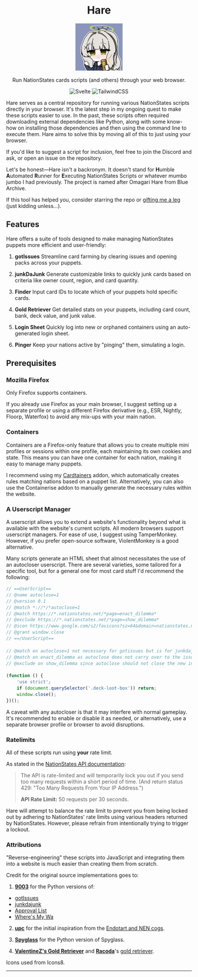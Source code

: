<div align="center">
<h1>Hare</h1>
<img src="./static/hare.jpg"/>

<p>Run NationStates cards scripts (and others) through your web browser.</p>

![Svelte](https://img.shields.io/badge/svelte-%23f1413d.svg?style=for-the-badge&logo=svelte&logoColor=white) ![TailwindCSS](https://img.shields.io/badge/tailwindcss-%2338B2AC.svg?style=for-the-badge&logo=tailwind-css&logoColor=white)

</div>

Hare serves as a central repository for running various NationStates scripts directly in your browser. It's the latest step in my ongoing quest to make these scripts easier to use. In the past, these scripts often required downloading external dependencies like Python, along with some know-how on installing those dependencies and then using the command line to execute them. Hare aims to solve this by moving all of this to just using your browser.

If you'd like to suggest a script for inclusion, feel free to join the Discord and ask, or open an issue on the repository.

Let's be honest—Hare isn't a backronym. It doesn't stand for **H**umble **A**utomated **R**unner for **E**xecuting NationStates Scripts or whatever mumbo jumbo I had previously. The project is named after Omagari Hare from Blue Archive.

If this tool has helped you, consider starring the repo or [gifting me a leg](https://www.nationstates.net/nation=kractero) (just kidding unless...).

## Features

Hare offers a suite of tools designed to make managing NationStates puppets more efficient and user-friendly:

1. **gotIssues**
   Streamline card farming by clearing issues and opening packs across your puppets.

2. **junkDaJunk**
   Generate customizable links to quickly junk cards based on criteria like owner count, region, and card quantity.

3. **Finder**
   Input card IDs to locate which of your puppets hold specific cards.

4. **Gold Retriever**
   Get detailed stats on your puppets, including card count, bank, deck value, and junk value.

5. **Login Sheet**
   Quickly log into new or orphaned containers using an auto-generated login sheet.

6. **Pinger**
   Keep your nations active by "pinging" them, simulating a login.

## Prerequisites

### Mozilla Firefox

Only Firefox supports containers.

If you already use Firefox as your main browser, I suggest setting up a separate profile or using a different Firefox derivative (e.g., ESR, Nightly, Floorp, Waterfox) to avoid any mix-ups with your main nation.

### Containers

Containers are a Firefox-only feature that allows you to create multiple mini profiles or sessions within one profile, each maintaining its own cookies and state. This means you can have one container for each nation, making it easy to manage many puppets.

I recommend using my [Cardtainers](https://addons.mozilla.org/en-US/firefox/addon/cardtainers/) addon, which automatically creates rules matching nations based on a puppet list. Alternatively, you can also use the Containerise addon to manually generate the necessary rules within the website.

### A Userscript Manager

A userscript allows you to extend a website's functionality beyond what is available with the website's current scripts. All modern browsers support userscript managers. For ease of use, I suggest using TamperMonkey. However, if you prefer open-source software, ViolentMonkey is a good alternative.

Many scripts generate an HTML sheet that almost necessitates the use of an autocloser userscript. There are several varieties, some tailored for a specific tool, but for a general one for most card stuff I'd recommend the following:

```js
// ==UserScript==
// @name autoclose=1
// @version 0.1
// @match *://*/*autoclose=1
// @match https://*.nationstates.net/*page=enact_dilemma*
// @exclude https://*.nationstates.net/*page=show_dilemma*
// @icon https://www.google.com/s2/favicons?sz=64&domain=nationstates.net//
// @grant window.close
// ==/UserScript==

// @match on autoclose=1 not necessary for gotissues but is for junkdajunk and others
// @match on enact_dilemma as autoclose does not carry over to the issue answered screen
// @exclude on show_dilemma since autoclose should not close the new intermediary screen

(function () {
	'use strict';
	if (document.querySelector('.deck-loot-box')) return;
	window.close();
})();
```

A caveat with any autocloser is that it may interfere with normal gameplay. It's recommended to enable or disable it as needed, or alternatively, use a separate browser profile or browser to avoid disruptions.

### Ratelimits

All of these scripts run using **your** rate limit.

As stated in the [NationStates API documentation](https://www.nationstates.net/pages/api.html):

> The API is rate-limited and will temporarily lock you out if you send too many requests within a short period of time. (And return status 429: "Too Many Requests From Your IP Address.")
>
> **API Rate Limit:** 50 requests per 30 seconds.

Hare will attempt to balance the rate limit to prevent you from being locked out by adhering to NationStates' rate limits using various headers returned by NationStates. However, please refrain from intentionally trying to trigger a lockout.

### Attributions

"Reverse-engineering" these scripts into JavaScript and integrating them into a website is much easier than creating them from scratch.

Credit for the original source implementations goes to:

1. **[9003](https://github.com/jmikk)** for the Python versions of:

- [gotIssues](https://github.com/jmikk/gotIssues)
- [junkdajunk](https://github.com/jmikk/Card-Proccessor)
- [Approval List](https://github.com/jmikk/Approval-List)
- [Where's My Wa](https://github.com/jmikk/WheresMyWA)

2. **[upc](https://github.com/nsupc)** for the initial inspiration from the [Endotart and NEN cogs](https://github.com/nsupc/UPC-3PO/blob/main/cogs/nsinfo.py).

3. **[Spyglass](https://github.com/Derpseh/Spyglass)** for the Python version of Spyglass.

4. **[ValentineZ's Gold Retriever](https://forum.nationstates.net/viewtopic.php?f=42&t=476326)** and **[Racoda](https://github.com/dithpri)**'s [gold retriever](https://github.com/dithpri/goldretriever-web).

Icons used from Icons8.

<hr>
